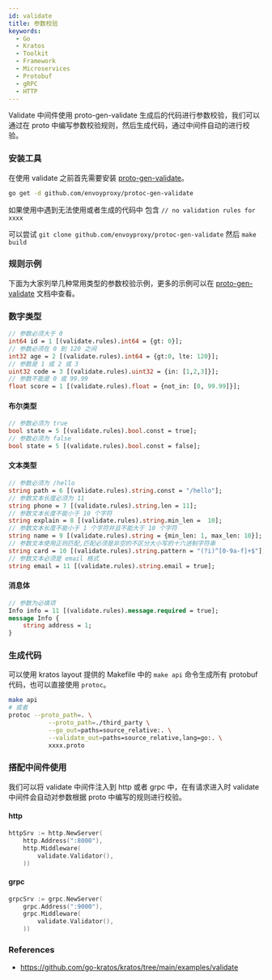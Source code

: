 ```yaml
---
id: validate
title: 参数校验
keywords:
  - Go
  - Kratos
  - Toolkit
  - Framework
  - Microservices
  - Protobuf
  - gRPC
  - HTTP
---
```


Validate 中间件使用 proto-gen-validate 生成后的代码进行参数校验，我们可以通过在 proto 中编写参数校验规则，然后生成代码，通过中间件自动的进行校验。

### 安装工具

在使用 validate 之前首先需要安装 [proto-gen-validate](https://github.com/envoyproxy/protoc-gen-validate)。
```bash
go get -d github.com/envoyproxy/protoc-gen-validate
```

如果使用中遇到无法使用或者生成的代码中 包含 `// no validation rules for xxxx`

可以尝试 `git clone github.com/envoyproxy/protoc-gen-validate` 然后 `make build`

### 规则示例
下面为大家列举几种常用类型的参数校验示例，更多的示例可以在 [proto-gen-validate](https://github.com/envoyproxy/protoc-gen-validate) 文档中查看。

### 数字类型

```protobuf
// 参数必须大于 0
int64 id = 1 [(validate.rules).int64 = {gt: 0}];
// 参数必须在 0 到 120 之间
int32 age = 2 [(validate.rules).int64 = {gt:0, lte: 120}];
// 参数是 1 或 2 或 3
uint32 code = 3 [(validate.rules).uint32 = {in: [1,2,3]}];
// 参数不能是 0 或 99.99
float score = 1 [(validate.rules).float = {not_in: [0, 99.99]}];
```

#### 布尔类型
```protobuf
// 参数必须为 true
bool state = 5 [(validate.rules).bool.const = true];
// 参数必须为 false
bool state = 5 [(validate.rules).bool.const = false];
```

#### 文本类型
```protobuf
// 参数必须为 /hello
string path = 6 [(validate.rules).string.const = "/hello"];
// 参数文本长度必须为 11
string phone = 7 [(validate.rules).string.len = 11];
// 参数文本长度不能小于 10 个字符
string explain = 8 [(validate.rules).string.min_len =  10];
// 参数文本长度不能小于 1 个字符并且不能大于 10 个字符
string name = 9 [(validate.rules).string = {min_len: 1, max_len: 10}];
// 参数文本使用正则匹配,匹配必须是非空的不区分大小写的十六进制字符串
string card = 10 [(validate.rules).string.pattern = "(?i)^[0-9a-f]+$"];
// 参数文本必须是 email 格式
string email = 11 [(validate.rules).string.email = true];
```

#### 消息体
```protobuf
// 参数为必填项
Info info = 11 [(validate.rules).message.required = true];
message Info {
    string address = 1;
}
```

### 生成代码
可以使用 kratos layout 提供的 Makefile 中的 `make api` 命令生成所有 protobuf 代码，也可以直接使用 `protoc`。
```bash
make api
# 或者
protoc --proto_path=. \
           --proto_path=./third_party \
           --go_out=paths=source_relative:. \
           --validate_out=paths=source_relative,lang=go:. \
           xxxx.proto
```
### 搭配中间件使用
我们可以将 validate 中间件注入到 http 或者 grpc 中，在有请求进入时 validate 中间件会自动对参数根据 proto 中编写的规则进行校验。
#### http
```go
httpSrv := http.NewServer(
	http.Address(":8000"),
	http.Middleware(
		validate.Validator(),
	))
```
#### grpc
```go
grpcSrv := grpc.NewServer(
	grpc.Address(":9000"),
	grpc.Middleware(
		validate.Validator(),
	))
```

### References

* https://github.com/go-kratos/kratos/tree/main/examples/validate
